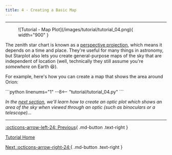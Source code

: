 ```yaml
---
title: 4 - Creating a Basic Map
---
```


---

<figure markdown="span">
  ![Tutorial - Map Plot](/images/tutorial/tutorial_04.png){ width="900" }
</figure>

The zenith star chart is known as a [perspective projection](https://en.wikipedia.org/wiki/Perspective_(graphical)), which means it depends on a time and place. They're useful for many things in astronomy, but Starplot also lets you create general-purpose maps of the sky that are independent of location (well, technically they still assume you're *somewhere* on Earth 😆).

For example, here's how you can create a map that shows the area around Orion:

<div class="tutorial" markdown>
```python linenums="1"
--8<-- "tutorial/tutorial_04.py"
```
</div>

*In the [next section](05.md), we'll learn how to create an optic plot which shows an area of the sky when viewed through an optic (such as binoculars or a telescope)...*

---
<div class="flex-space-between" markdown>

[:octicons-arrow-left-24: Previous](03.md){ .md-button .text-right }

[Tutorial Home](/tutorial)

[Next :octicons-arrow-right-24:](05.md){ .md-button .text-right }

</div>
